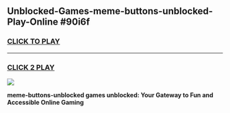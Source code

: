 
## Unblocked-Games-meme-buttons-unblocked-Play-Online #90i6f
<h3>
<a href="https://news.freeplayer.one?title=meme-buttons-unblocked&ref=3">CLICK TO PLAY</a></h3>
<hr>

<h3>
<a href="https://news.freeplayer.one?title=meme-buttons-unblocked&ref=3">CLICK 2 PLAY</a>
  
</h3>

<a href="https://news.freeplayer.one?title=meme-buttons-unblocked&ref=3"><img src="https://clearcache.store/games.png"></a>


**meme-buttons-unblocked games unblocked: Your Gateway to Fun and Accessible Online Gaming**
